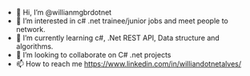 - 👋 Hi, I’m @willianmgbrdotnet
- 👀 I’m interested in c# .net trainee/junior jobs and meet people to network.
- 🌱 I’m currently learning c#, .Net REST API, Data structure and algorithms.
- 💞️ I’m looking to collaborate on C# .net projects
- 📫 How to reach me https://www.linkedin.com/in/williandotnetalves/

<!---
willianmgbrdotnet/willianmgbrdotnet is a ✨ special ✨ repository because its `README.md` (this file) appears on your GitHub profile.
You can click the Preview link to take a look at your changes.
--->
